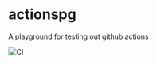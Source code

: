 # actionspg
A playground for testing out github actions

![CI](https://github.com/tdpearson/actionspg/workflows/CI/badge.svg?branch=master)
